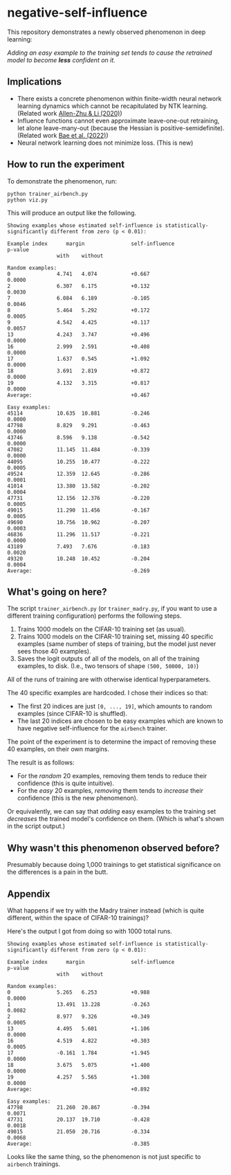 # negative-self-influence

This repository demonstrates a newly observed phenomenon in deep learning:

*Adding an easy example to the training set tends to cause the retrained model to become **less** confident on it.*

## Implications

* There exists a concrete phenomenon within finite-width neural network learning dynamics which cannot be recapitulated by NTK learning. (Related work [Allen-Zhu & Li (2020)](https://arxiv.org/abs/2012.09816))
* Influence functions cannot even approximate leave-one-out retraining, let alone leave-many-out (because the Hessian is positive-semidefinite). (Related work [Bae et al. (2022)](https://arxiv.org/abs/2209.05364))
* Neural network learning does not minimize loss. (This is new)


## How to run the experiment

To demonstrate the phenomenon, run:
```
python trainer_airbench.py
python viz.py
```

This will produce an output like the following.

```
Showing examples whose estimated self-influence is statistically-significantly different from zero (p < 0.01):

Example index      margin               self-influence                  p-value
                with    without

Random examples:
0               4.741   4.074           +0.667                          0.0000
2               6.307   6.175           +0.132                          0.0030
7               6.084   6.189           -0.105                          0.0046
8               5.464   5.292           +0.172                          0.0005
9               4.542   4.425           +0.117                          0.0057
13              4.243   3.747           +0.496                          0.0000
16              2.999   2.591           +0.408                          0.0000
17              1.637   0.545           +1.092                          0.0000
18              3.691   2.819           +0.872                          0.0000
19              4.132   3.315           +0.817                          0.0000
Average:                                +0.467

Easy examples:
45114           10.635  10.881          -0.246                          0.0000
47798           8.829   9.291           -0.463                          0.0000
43746           8.596   9.138           -0.542                          0.0000
47082           11.145  11.484          -0.339                          0.0000
44095           10.255  10.477          -0.222                          0.0005
49524           12.359  12.645          -0.286                          0.0001
41014           13.380  13.582          -0.202                          0.0004
47731           12.156  12.376          -0.220                          0.0005
49015           11.290  11.456          -0.167                          0.0005
49690           10.756  10.962          -0.207                          0.0003
46836           11.296  11.517          -0.221                          0.0000
43189           7.493   7.676           -0.183                          0.0020
49320           10.248  10.452          -0.204                          0.0004
Average:                                -0.269
```

## What's going on here?

The script `trainer_airbench.py` (or `trainer_madry.py`, if you want to use a different training configuration) performs the following steps.

1. Trains 1000 models on the CIFAR-10 training set (as usual).
2. Trains 1000 models on the CIFAR-10 training set, missing 40 specific examples (same number of steps of training, but the model just never sees those 40 examples).
3. Saves the logit outputs of all of the models, on all of the training examples, to disk. (I.e., two tensors of shape `(500, 50000, 10)`)

All of the runs of training are with otherwise identical hyperparameters.

The 40 specific examples are hardcoded. I chose their indices so that:
* The first 20 indices are just `[0, ..., 19]`, which amounts to random examples (since CIFAR-10 is shuffled).
* The last 20 indices are chosen to be easy examples which are known to have negative self-influence for the `airbench` trainer.

The point of the experiment is to determine the impact of removing these 40 examples, on their own margins.

The result is as follows:
* For the *random* 20 examples, removing them tends to reduce their confidence (this is quite intuitive).
* For the *easy* 20 examples, *removing* them tends to *increase* their confidence (this is the new phenomenon).

Or equivalently, we can say that *adding* easy examples to the training set *decreases* the trained model's confidence on them. (Which is what's shown in the script output.)

## Why wasn't this phenomenon observed before?

Presumably because doing 1,000 trainings to get statistical significance on the differences is a pain in the butt.

## Appendix

What happens if we try with the Madry trainer instead (which is quite different, within the space of CIFAR-10 trainings)?

Here's the output I got from doing so with 1000 total runs.

```
Showing examples whose estimated self-influence is statistically-significantly different from zero (p < 0.01):

Example index      margin               self-influence                  p-value
                with    without

Random examples:
0               5.265   6.253           +0.988                          0.0000
1               13.491  13.228          -0.263                          0.0082
2               8.977   9.326           +0.349                          0.0005
13              4.495   5.601           +1.106                          0.0000
16              4.519   4.822           +0.303                          0.0005
17              -0.161  1.784           +1.945                          0.0000
18              3.675   5.075           +1.400                          0.0000
19              4.257   5.565           +1.308                          0.0000
Average:                                +0.892

Easy examples:
47798           21.260  20.867          -0.394                          0.0071
47731           20.137  19.710          -0.428                          0.0018
49015           21.050  20.716          -0.334                          0.0068
Average:                                -0.385
```

Looks like the same thing, so the phenomenon is not just specific to `airbench` trainings.

